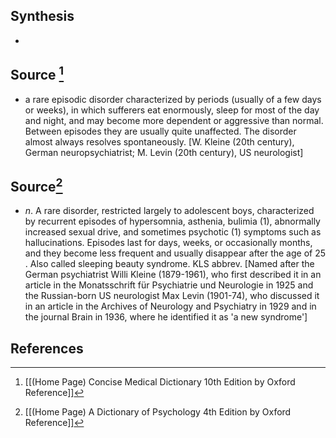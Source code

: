 ## Synthesis
- 
## Source [^1]
- a rare episodic disorder characterized by periods (usually of a few days or weeks), in which sufferers eat enormously, sleep for most of the day and night, and may become more dependent or aggressive than normal. Between episodes they are usually quite unaffected. The disorder almost always resolves spontaneously. \[W. Kleine (20th century), German neuropsychiatrist; M. Levin (20th century), US neurologist]
## Source[^2]
- $n$. A rare disorder, restricted largely to adolescent boys, characterized by recurrent episodes of hypersomnia, asthenia, bulimia (1), abnormally increased sexual drive, and sometimes psychotic (1) symptoms such as hallucinations. Episodes last for days, weeks, or occasionally months, and they become less frequent and usually disappear after the age of 25 . Also called sleeping beauty syndrome. KLS abbrev. \[Named after the German psychiatrist Willi Kleine (1879-1961), who first described it in an article in the Monatsschrift für Psychiatrie und Neurologie in 1925 and the Russian-born US neurologist Max Levin (1901-74), who discussed it in an article in the Archives of Neurology and Psychiatry in 1929 and in the journal Brain in 1936, where he identified it as 'a new syndrome']
## References

[^1]: [[(Home Page) Concise Medical Dictionary 10th Edition by Oxford Reference]]
[^2]: [[(Home Page) A Dictionary of Psychology 4th Edition by Oxford Reference]]